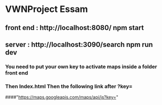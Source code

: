 # VWNProject Essam
## front end : http://localhost:8080/        npm start
## server : http://localhost:3090/search     npm run dev
### You need to put your own key to activate maps inside a folder front end 
### Then Index.html Then the following link after ?key= 
####"https://maps.googleapis.com/maps/api/js?key="

